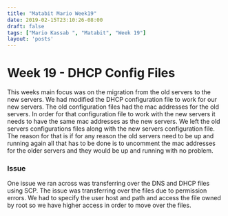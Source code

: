 ```yaml
---
title: "Matabit Mario Week19"
date: 2019-02-15T23:10:26-08:00
draft: false
tags: ["Mario Kassab ", "Matabit", "Week 19"]
layout: 'posts'
---
```


# Week 19 - DHCP Config Files 

This weeks main focus was on the migration from the old servers to the new servers. We had modified the DHCP configuration file to work for our new servers. The old configuration files had the mac addresses for the old servers. In order for that configuration file to work with the new servers it needs to have the same mac addresses as the new servers. We left the old servers configurations files along with the new servers configuration file. The reason for that is if for any reason the old servers need to be up and running again all that has to be done is  to uncomment the mac addresses for the older servers and they would be up and running with no problem.  

### Issue 
One issue we ran across was transferring over the DNS and DHCP files using SCP.
The issue was transferring over the files due to permission errors. We had to specify the user host and path and access the file owned by root so we have higher access in order to move over the files. 